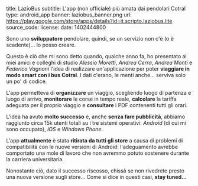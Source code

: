 title: LazioBus
subtitle: L'app (non ufficiale) più amata dai pendolari Cotral
type: android_app
banner: laziobus_banner.png
url: https://play.google.com/store/apps/details?id=it.scripto.laziobus.lite
source_code:
license:
date: 1402444800

Sono uno **sviluppatore** pendolare, quindi, se un servizio non c'è
(o è scadente)... lo posso creare.

Questo è ciò che mi sono detto quando, qualche anno fa, ho presentato ai miei amici e colleghi 
di studio *Alessio Moretti*, *Andrea Cerra*, *Andrea Monti* e *Federico Vagnoni* 
l'idea di realizzare un'applicazione per poter **viaggiare in modo 
smart con i bus Cotral**. I dati c'erano, le menti anche... serviva solo un 
po' di codice.

L'app permetteva di **organizzare** un viaggio, scegliendo luogo di partenza e 
luogo di arrivo, **monitorare** le corse in tempo reale, **calcolare** la 
tariffa adeguata per il proprio viaggio e **consultare** i PDF
contenenti tutti gli orari.

L'idea ha avuto **molto successo** e, anche **senza fare pubblicità**, abbiamo raggiunto circa 15k utenti totali su
i tre sistemi operativi: *Android* (di cui mi sono occupato), *iOS* e *Windows 
Phone*.

L'app **attualmente** è stata **ritirata da tutti gli store** a causa di problemi di
compatibilità con le nuove versioni di Android: l'adeguamento avrebbe 
comportato una mole di lavoro che non avremmo potuto sostenere durante la carriera
universitaria.

Nonostante ciò, dato il successo riscosso, chissà se non rivedrete presto una nuova
versione sugli store... Come si dice in questi casi, **stay tuned...**